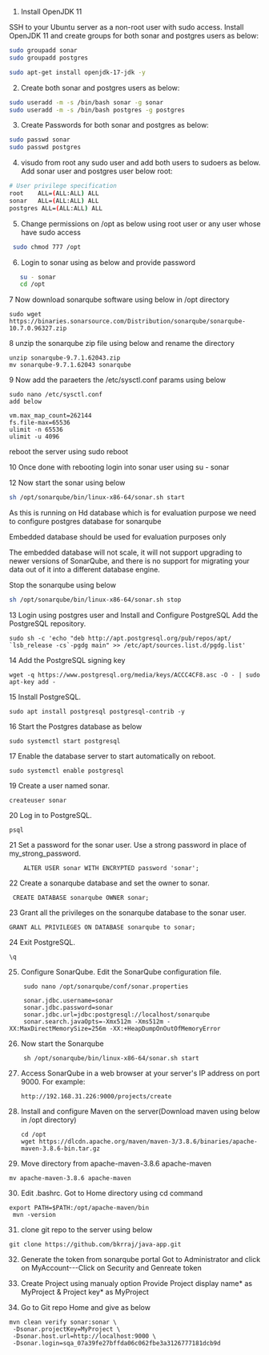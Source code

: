 1. Install OpenJDK 11

  SSH to your Ubuntu server as a non-root user with sudo access.
  Install OpenJDK 11 and create groups for both sonar and postgres users as below:
  
  ```bash
 sudo groupadd sonar
 sudo groupadd postgres
 ``` 
  ```bash
sudo apt-get install openjdk-17-jdk -y
  ```
2. Create both sonar and postgres users as below:

```bash
sudo useradd -m -s /bin/bash sonar -g sonar
sudo useradd -m -s /bin/bash postgres -g postgres

```
3. Create Passwords for both sonar and postgres as below:

```bash
sudo passwd sonar
sudo passwd postgres
```
4. visudo from root any sudo user and add both users to sudoers as below. Add sonar user and postgres user below root:
```bash
# User privilege specification
root    ALL=(ALL:ALL) ALL
sonar   ALL=(ALL:ALL) ALL
postgres ALL=(ALL:ALL) ALL
```
5. Change permissions on /opt as below using root user or any user whose have sudo access
```bash
 sudo chmod 777 /opt
```
6. Login to sonar using as below and provide password
```bash
   su - sonar 
   cd /opt
```
7 Now download sonarqube software using below in /opt directory

    sudo wget https://binaries.sonarsource.com/Distribution/sonarqube/sonarqube-10.7.0.96327.zip
    
8 unzip the sonarqube zip file using below and rename the directory

    unzip sonarqube-9.7.1.62043.zip
    mv sonarqube-9.7.1.62043 sonarqube

9 Now add the paraeters the /etc/sysctl.conf params using below

    sudo nano /etc/sysctl.conf
    add below
    
    vm.max_map_count=262144
    fs.file-max=65536
    ulimit -n 65536
    ulimit -u 4096

reboot the server using sudo reboot

10 Once done with rebooting login into sonar user using su - sonar

12 Now start the sonar using below
```bash
sh /opt/sonarqube/bin/linux-x86-64/sonar.sh start
```
 As this is running on Hd database which is for evaluation purpose we need to configure postgres database for sonarqube

Embedded database should be used for evaluation purposes only

The embedded database will not scale, it will not support upgrading to newer versions of SonarQube, and there is no support for migrating your data out of it into a different database engine.

 Stop the sonarqube using below
  ```bash
  sh /opt/sonarqube/bin/linux-x86-64/sonar.sh stop
  ```
13  Login using postgres user and Install and Configure PostgreSQL
    Add the PostgreSQL repository.

    sudo sh -c 'echo "deb http://apt.postgresql.org/pub/repos/apt/ `lsb_release -cs`-pgdg main" >> /etc/apt/sources.list.d/pgdg.list'
    
14 Add the PostgreSQL signing key

    wget -q https://www.postgresql.org/media/keys/ACCC4CF8.asc -O - | sudo apt-key add -

15 Install PostgreSQL.

    sudo apt install postgresql postgresql-contrib -y

16 Start the Postgres database as below

    sudo systemctl start postgresql

17 Enable the database server to start automatically on reboot.

    sudo systemctl enable postgresql
    
19 Create a user named sonar.

    createuser sonar

20 Log in to PostgreSQL.

    psql

21 Set a password for the sonar user. Use a strong password in place of my_strong_password.
```
    ALTER USER sonar WITH ENCRYPTED password 'sonar';
```
22 Create a sonarqube database and set the owner to sonar.

     CREATE DATABASE sonarqube OWNER sonar;

23 Grant all the privileges on the sonarqube database to the sonar user.

    GRANT ALL PRIVILEGES ON DATABASE sonarqube to sonar;

24 Exit PostgreSQL.

    \q
    
25. Configure SonarQube. Edit the SonarQube configuration file.
```
    sudo nano /opt/sonarqube/conf/sonar.properties

    sonar.jdbc.username=sonar
    sonar.jdbc.password=sonar
    sonar.jdbc.url=jdbc:postgresql://localhost/sonarqube
    sonar.search.javaOpts=-Xmx512m -Xms512m -XX:MaxDirectMemorySize=256m -XX:+HeapDumpOnOutOfMemoryError
```
26. Now start the Sonarqube 
```
    sh /opt/sonarqube/bin/linux-x86-64/sonar.sh start
```
27. Access SonarQube in a web browser at your server's IP address on port 9000. For example:
    ```
    http://192.168.31.226:9000/projects/create

28. Install and configure Maven on the server(Download maven using below in /opt directory)
    ```
    cd /opt
    wget https://dlcdn.apache.org/maven/maven-3/3.8.6/binaries/apache-maven-3.8.6-bin.tar.gz
    
29. Move directory from apache-maven-3.8.6 apache-maven
   ```
  mv apache-maven-3.8.6 apache-maven
   ```
30. Edit .bashrc.  Got to Home directory using cd command
 ```
 export PATH=$PATH:/opt/apache-maven/bin
  mvn -version
 ```
 
31. clone  git repo to the server using below
```
git clone https://github.com/bkrraj/java-app.git
```
32. Generate the token from sonarqube portal
    Got to Administrator and click on MyAccount---Click on Security and Genreate token
    
33. Create Project using manualy option
Provide Project display name* as MyProject & Project key* as MyProject

34. Go to Git repo Home
 and give as below
 ```
 mvn clean verify sonar:sonar \
  -Dsonar.projectKey=MyProject \
  -Dsonar.host.url=http://localhost:9000 \
  -Dsonar.login=sqa_07a39fe27bffda06c062fbe3a3126777181dcb9d
